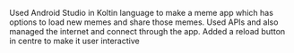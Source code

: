 Used Android Studio in Koltin language to make a meme app which has options to load new memes and share those memes. Used APIs and also managed the internet and connect through the app. Added a reload button in centre to make it user interactive
